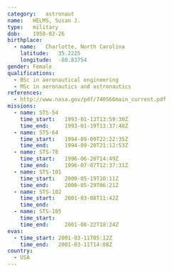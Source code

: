 ```yaml
---
category:	astronaut
name:	HELMS, Susan J.
type:	military
dob:	1958-02-26
birthplace:
  - name:	Charlotte, North Carolina
    latitude:	35.2225
    longitude:	-80.83754
gender:	Female
qualifications:
  - BSc in aeronautical engineering
  - MSc in aeronautics and astronautics
references:
  - http://www.nasa.gov/pdf/740566main_current.pdf
missions:
  - name: STS-54
    time_start:   1993-01-13T13:59:30Z
    time_end:     1993-01-19T13:37:48Z
  - name: STS-64
    time_start:   1994-09-09T22:22:35Z
    time_end:     1994-09-20T21:12:53Z
  - name: STS-78
    time_start:   1996-06-20T14:49Z
    time_end:     1996-07-07T12:37:31Z
  - name: STS-101
    time_start:   2000-05-19T10:11Z
    time_end:     2000-05-29T06:21Z
  - name: STS-102
    time_start:   2001-03-08T11:42Z
    time_end:     
  - name: STS-105
    time_start:   
    time_end:     2001-08-22T18:24Z
evas:
  - time_start: 2001-03-11T05:12Z
    time_end:   2001-03-11T14:08Z
country:
  - USA
---
```

